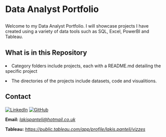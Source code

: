 # <p> Data Analyst Portfolio <p/>
<p> Welcome to my Data Analyst Portfolio. I will showcase projects I have created using a variety of data tools such as SQL, Excel, PowerBI and Tableau.</p>

## <p> What is in this Repository <p/>
<p> <li> Category folders include projects, each with a README.md detailing the specific project</li></p>
<p> <li> The directories of the projects include datasets, code and visualitions.</li></p>

## <p> Contact <p/>
[![LinkedIn](https://img.shields.io/badge/LinkedIn-Connect-blue?style=flat-square&logo=linkedin)](https://www.linkedin.com/in/lakis-panteli-a6ab6a21a/)
[![GitHub](https://img.shields.io/badge/GitHub-Follow-181717?style=flat-square&logo=github)](https://github.com/LakisPanteli/)
**<p> Email:** *lakispanteli@hotmail.co.uk <p/>*
**<p> Tableau:** *https://public.tableau.com/app/profile/lakis.panteli/vizzes*
